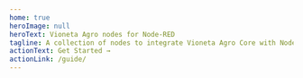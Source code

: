 ```yaml
---
home: true
heroImage: null
heroText: Vioneta Agro nodes for Node-RED
tagline: A collection of nodes to integrate Vioneta Agro Core with Node-RED
actionText: Get Started →
actionLink: /guide/
---
```

